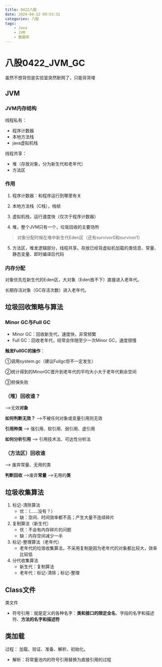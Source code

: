 ```yaml
---
title: 0422八股
date: 2024-04-22 09:53:31
categories: 八股
tags: 
    - Java
    - JVM
    - 数据库
---
```

# 八股0422_JVM_GC
虽然不想背但是实验室突然断网了，只能背背喽
<!-- more-->
## JVM
### JVM内存结构
线程私有：
* 程序计数器
* 本地方法栈
* java虚拟机栈

线程共享：
* 堆（存放对象，分为新生代和老年代）
* 方法区

### 作用
1. 程序计数器：和程序运行到哪里有关
2. 本地方法栈（C栈），栈帧
3. 虚拟机栈，运行速度快（仅次于程序计数器）

4. 堆，整个JVM只有一个，垃圾回收的主要场所
> 对象分配时候在堆中新生代Eden区（还有survivor0和survivor1）
5. 方法区，堆发逻辑部分，线程共享。存放已经背虚拟机加载的类信息、常量、静态变量、即时编译后代码

### 内存分配
对象优先在新生代的Eden区，大对象（Eden放不下）直接进入老年代。

长期存活对象（GC存活次数）进入老年代。


## 垃圾回收策略与算法

### Minor GC与Full GC
* Minor GC：回收新生代，速度快，非常频繁
* Full GC：回收老年代，经常会伴随至少一次Minor GC，速度很慢

**触发FullGC的操作**：

①调用system.gc（建议Fullgc但不一定发生）

②统计得到的MinorGC晋升到老年代的平均大小大于老年代剩余空间

③担保失败

### **（堆）回收谁？**
-->无效**对象**

**如何判断无效？**
-->不被任何对象或变量引用则无效

**引用种类**
--> 强引用、软引用、弱引用、虚引用

**如何分析引用**
--> 引用技术法、可达性分析法

### **（方法区）回收谁**
--> 废弃常量、无用的类

**判断回收**
-->废弃**常量**
-->无用的**类**

## 垃圾收集算法
1. 标记-清除算法
    * 优：（……没有？）
    * 缺：空间、时间效率都不高；产生大量不连续碎片
2. 复制算法（新生代）
    * 优：不会有内存碎片的问题
    * 缺：内存空间减少一半
3. 标记-整理算法（老年代）
    * 老年代的垃圾收集算法，不采用复制是因为老年代的对象都比较大，效率比较低
4. 分代收集算法
   * 新生代：复制算法
   * 老年代：标记-清除；标记-整理


## Class文件
类文件

* 符号引用：就是定义的各种名字：**类和接口的限定全名**、字段的名字和描述符、**方法的名字和描述符**

## 类加载
过程： 加载、验证、准备、解析、初始化。

* 解析：将常量池内的符号引用替换为直接引用的过程